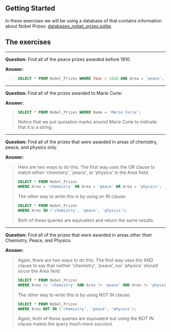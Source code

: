 ## Getting Started

In these exercises we will be using a database of that contains information
about Nobel Prizes: [databases_nobel_prizes.sqlite](databases_nobel_prizes.sqlite). 

## The exercises

---

**Question:** Find all of the peace prizes awarded before 1910.

**Answer:**
> ```sql 
> SELECT * FROM Nobel_Prizes WHERE Year < 1910 AND Area = 'peace';
> ```
	
---

**Question:** Find all of the prizes awarded to Marie Curie:

**Answer:**
> ```sql
> SELECT * FROM Nobel_Prizes WHERE Name = 'Marie Curie';
> ```
> 
> Notice that we put quotation marks around Marie Curie to indicate that it is a
> string.
	
---

**Question:** Find all of the prizes that were awarded in areas of chemistry, peace, and
   physics only.  

**Answer:**
> Here are two ways to do this.  The first way uses the OR clause to match
> either 'chemistry', 'peace', or 'physics' in the Area field:
>
> ```sql
> SELECT * FROM Nobel_Prizes
> WHERE Area = 'chemistry' OR Area = 'peace' OR Area = 'physics';
> ```
>
> The other way to write this is by using an IN clause:
>
> ```sql
> SELECT * FROM Nobel_Prizes
> WHERE Area IN ('chemistry', 'peace', 'physics');
> ```
>
>  Both of these queries are equivalent and return the same results.
	
---

**Question:** Find all of the prizes that were awarded in areas _other than_ Chemistry,
   Peace, and Physics.  

**Answer:**
> Again, there are two ways to do this.  The first way uses the AND clause to
> say that neither 'chemistry', 'peace', nor 'physics' should occur the Area
> field:
> 
> ```sql
> SELECT * FROM Nobel_Prizes
> WHERE Area != 'chemistry' AND Area != 'peace' AND Area != 'physics';
> ```
>
> The other way to write this is by using NOT IN clause:
>
> ```sql
> SELECT * FROM Nobel_Prizes
> WHERE Area NOT IN ('chemistry', 'peace', 'physics');
> ```
>
> Again, both of these queries are equivalent but using the NOT IN clause makes
> the query much more succinct.
